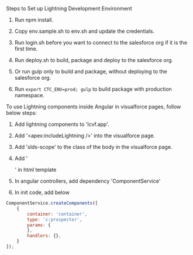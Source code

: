 Steps to Set up Lightning Development Environment

1. Run npm install.

2. Copy env.sample.sh to env.sh and update the credentials.

3. Run login.sh before you want to connect to the salesforce org if it is the first time.

4. Run deploy.sh to build, package and deploy to the salesforce org.

5. Or run gulp only to build and package, without deploying to the salesforce org.

6. Run `export CTC_ENV=prod; gulp` to build package with production namespace.


To use Lightning components inside Angular in visualforce pages, follow below steps:

1. Add lightning components to 'lcvf.app'.

2. Add '<apex:includeLightning />' into the visualforce page.

3. Add 'slds-scope' to the class of the body in the visualforce page.

4. Add '<div id="container"/>' in html template

5. In angular controllers, add dependency 'ComponentService'

6. In init code, add below
```javascript
ComponentService.createComponents([
    {
        container: 'container',
        type: 'c:prospector',
        params: {
        },
        handlers: {},
    }
]);
```
